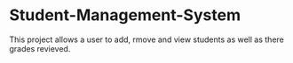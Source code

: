 # Student-Management-System
This project allows a user to add, rmove and view students as well as there grades revieved.
